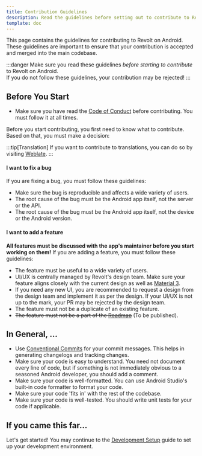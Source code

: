 ```yaml
---
title: Contribution Guidelines
description: Read the guidelines before setting out to contribute to Revolt on Android.
template: doc
---
```


This page contains the guidelines for contributing to Revolt on Android. These guidelines are important to ensure that your contribution is accepted and merged into the main codebase.

:::danger
Make sure you read these guidelines _before starting to contribute_ to Revolt on Android.  
If you do not follow these guidelines, your contribution may be rejected!
:::

## Before You Start

-   Make sure you have read the [Code of Conduct](https://github.com/revoltchat/.github/blob/master/.github/CODE_OF_CONDUCT.md) before contributing. You must follow it at all times.

Before you start contributing, you first need to know what to contribute. Based on that, you must make a decision:

:::tip[Translation]
If you want to contribute to translations, you can do so by visiting [Weblate](https://translate.revolt.chat/projects/revolt/android/).
:::

#### I want to fix a bug

If you are fixing a bug, you must follow these guidelines:

-   Make sure the bug is reproducible and affects a wide variety of users.
-   The root cause of the bug must be the Android app itself, not the server or the API.
-   The root cause of the bug must be the Android app itself, not the device or the Android version.

#### I want to add a feature

**All features must be discussed with the app's maintainer before you start working on them!** If you are adding a feature, you must follow these guidelines:

-   The feature must be useful to a wide variety of users.
-   UI/UX is centrally managed by Revolt's design team. Make sure your feature aligns closely with the current design as well as [Material 3](https://m3.material.io/).
-   If you need any new UI, you are recommended to request a design from the design team and implement it as per the design. If your UI/UX is not up to the mark, your PR may be rejected by the design team.
-   The feature must not be a duplicate of an existing feature.
-   ~~The feature must not be a part of the [Roadmap](#)~~ (To be published).

## In General, ...

-   Use [Conventional Commits](https://www.conventionalcommits.org/en/v1.0.0/) for your commit messages. This helps in generating changelogs and tracking changes.
-   Make sure your code is easy to understand. You need not document every line of code, but if something is not immediately obvious to a seasoned Android developer, you should add a comment.
-   Make sure your code is well-formatted. You can use Android Studio's built-in code formatter to format your code.
-   Make sure your code 'fits in' with the rest of the codebase.
-   Make sure your code is well-tested. You should write unit tests for your code if applicable.

## If you came this far...

Let's get started! You may continue to the [Development Setup](/android/contributing/setup) guide to set up your development environment.
